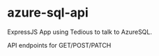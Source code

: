 # azure-sql-api

ExpressJS App using Tedious to talk to AzureSQL.

API endpoints for GET/POST/PATCH

